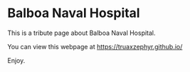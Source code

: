 # Balboa Naval Hospital
This is a tribute page about Balboa Naval Hospital.

You can view this webpage at https://truaxzephyr.github.io/

Enjoy.
